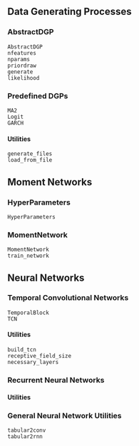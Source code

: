 ## Data Generating Processes

### AbstractDGP
```@docs
AbstractDGP
nfeatures
nparams
priordraw
generate
likelihood
```

### Predefined DGPs
```@docs
MA2
Logit
GARCH
```

#### Utilities
```@docs
generate_files
load_from_file
```


## Moment Networks

### HyperParameters
```@docs
HyperParameters
```

### MomentNetwork
```@docs
MomentNetwork
train_network
```

## Neural Networks

### Temporal Convolutional Networks
```@docs
TemporalBlock
TCN
```

#### Utilities
```@docs
build_tcn
receptive_field_size
necessary_layers
```

### Recurrent Neural Networks

#### Utilities


### General Neural Network Utilities
```@docs
tabular2conv
tabular2rnn
```